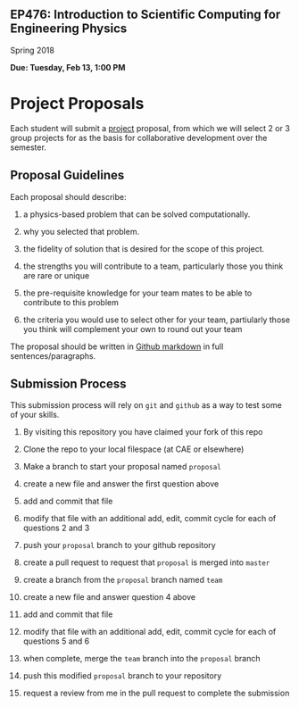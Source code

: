 ## EP476: Introduction to Scientific Computing for Engineering Physics

Spring 2018

**Due: Tuesday, Feb 13, 1:00 PM**

# Project Proposals

Each student will submit a
[project](https://github.com/uw-ne/ep476/blob/master/proj/index.md) proposal,
from which we will select 2 or 3 group projects for as the basis for
collaborative development over the semester.

## Proposal Guidelines

Each proposal should describe:

1. a physics-based problem that can be solved computationally.

1. why you selected that problem.

1. the fidelity of solution that is desired for the scope of this project.

1. the strengths you will contribute to a team, particularly those you think
   are rare or unique

1. the pre-requisite knowledge for your team mates to be able to contribute to
   this problem

1. the criteria you would use to select other for your team, partiularly those
   you think will complement your own to round out your team

The proposal should be written in
[Github markdown](https://guides.github.com/features/mastering-markdown/) in
full sentences/paragraphs.

## Submission Process

This submission process will rely on `git` and `github` as a way to test some
of your skills.

1. By visiting this repository you have claimed your fork of this repo

1. Clone the repo to your local filespace (at CAE or elsewhere)

1. Make a branch to start your proposal named `proposal`

1. create a new file and answer the first question above

1. add and commit that file

1. modify that file with an additional add, edit, commit cycle for each of
   questions 2 and 3

1. push your `proposal` branch to your github repository

1. create a pull request to request that `proposal` is merged into `master`

1. create a branch from the `proposal` branch named `team`

1. create a new file and answer question 4 above

1. add and commit that file

1. modify that file with an additional add, edit, commit cycle for each of
   questions 5 and 6

1. when complete, merge the `team` branch into the `proposal` branch

1. push this modified `proposal` branch to your repository

1. request a review from me in the pull request to complete the submission

